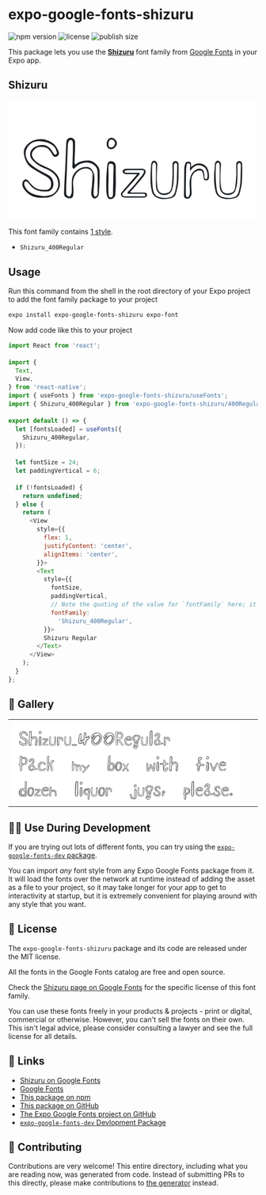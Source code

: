 # expo-google-fonts-shizuru

![npm version](https://flat.badgen.net/npm/v/expo-google-fonts-shizuru)
![license](https://flat.badgen.net/github/license/expo/google-fonts)
![publish size](https://flat.badgen.net/packagephobia/install/expo-google-fonts-shizuru)

This package lets you use the [**Shizuru**](https://fonts.google.com/specimen/Shizuru) font family from [Google Fonts](https://fonts.google.com/) in your Expo app.

## Shizuru

![Shizuru](./font-family.png)

This font family contains [1 style](#-gallery).

- `Shizuru_400Regular`

## Usage

Run this command from the shell in the root directory of your Expo project to add the font family package to your project
```sh
expo install expo-google-fonts-shizuru expo-font
```

Now add code like this to your project
```js
import React from 'react';

import {
  Text,
  View,
} from 'react-native';
import { useFonts } from 'expo-google-fonts-shizuru/useFonts';
import { Shizuru_400Regular } from 'expo-google-fonts-shizuru/400Regular';

export default () => {
  let [fontsLoaded] = useFonts({
    Shizuru_400Regular,
  });

  let fontSize = 24;
  let paddingVertical = 6;

  if (!fontsLoaded) {
    return undefined;
  } else {
    return (
      <View
        style={{
          flex: 1,
          justifyContent: 'center',
          alignItems: 'center',
        }}>
        <Text
          style={{
            fontSize,
            paddingVertical,
            // Note the quoting of the value for `fontFamily` here; it expects a string!
            fontFamily:
              'Shizuru_400Regular',
          }}>
          Shizuru Regular
        </Text>
      </View>
    );
  }
};

```

## 🔡 Gallery


||||
|-|-|-|
|![Shizuru_400Regular](.//400Regular/Shizuru_400Regular.ttf.png)||||


## 👩‍💻 Use During Development

If you are trying out lots of different fonts, you can try using the [`expo-google-fonts-dev` package](https://github.com/freeboub/google-fonts/tree/master/font-packages/dev#readme).

You can import *any* font style from any Expo Google Fonts package from it. It will load the fonts
over the network at runtime instead of adding the asset as a file to your project, so it may take longer
for your app to get to interactivity at startup, but it is extremely convenient
for playing around with any style that you want.

## 📖 License

The `expo-google-fonts-shizuru` package and its code are released under the MIT license.

All the fonts in the Google Fonts catalog are free and open source.

Check the [Shizuru page on Google Fonts](https://fonts.google.com/specimen/Shizuru) for the specific license of this font family.

You can use these fonts freely in your products & projects - print or digital, commercial or otherwise. However, you can't sell the fonts on their own. This isn't legal advice, please consider consulting a lawyer and see the full license for all details.

## 🔗 Links

- [Shizuru on Google Fonts](https://fonts.google.com/specimen/Shizuru)
- [Google Fonts](https://fonts.google.com/)
- [This package on npm](https://www.npmjs.com/package/expo-google-fonts-shizuru)
- [This package on GitHub](https://github.com/freeboub/google-fonts/tree/master/font-packages/shizuru)
- [The Expo Google Fonts project on GitHub](https://github.com/freeboub/google-fonts)
- [`expo-google-fonts-dev` Devlopment Package](https://github.com/freeboub/google-fonts/tree/master/font-packages/dev)

## 🤝 Contributing

Contributions are very welcome! This entire directory, including what you are reading now, was generated from code. Instead of submitting PRs to this directly, please make contributions to [the generator](https://github.com/freeboub/google-fonts/tree/master/packages/generator) instead.
